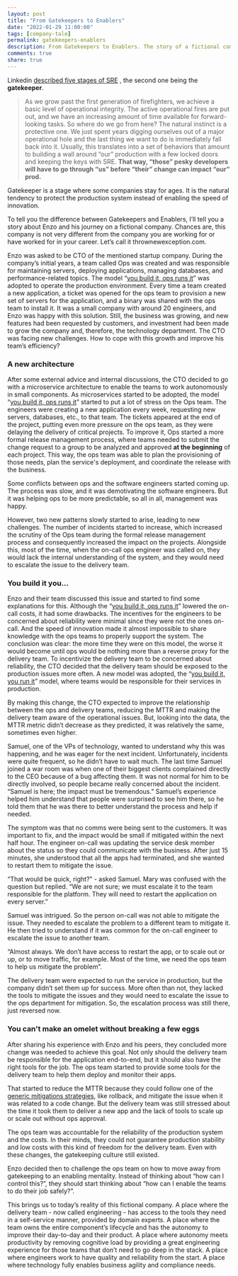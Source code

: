 ```yaml
---
layout: post
title: "From Gatekeepers to Enablers"
date: "2022-01-29 11:00:00"
tags: [company-tale]
permalink: gatekeepers-enablers
description: From Gatekeepers to Enablers. The story of a fictional company’s SRE journey towards engineering autonomy, more productivity, better compliance and, happiness!
comments: true
share: true
---
```


Linkedin [described five stages of SRE](https://www.usenix.org/system/files/login/articles/login_winter18_02_purgason.pdf) , the second one being the **gatekeeper**.

> As we grow past the first generation of firefighters, we achieve a basic level of operational integrity. The active operational fires are put out, and we have an increasing amount of time available for forward-looking tasks. So where do we go from here? The natural instinct is a protective one. We just spent years digging ourselves out of a major operational hole and the last thing we want to do is immediately fall back into it. Usually, this translates into a set of behaviors that amount to building a wall around “our” production with a few locked doors and keeping the keys with SRE. **That way, “those” pesky developers will have to go through “us” before “their” change can impact “our” prod.**

Gatekeeper is a stage where some companies stay for ages. It is the natural tendency to protect the production system instead of enabling the speed of innovation.

To tell you the difference between Gatekeepers and Enablers, I’ll tell you a story about Enzo and his journey on a fictional company. Chances are, this company is not very different from the company you are working for or have worked for in your career. Let’s call it thrownewexception.com.

Enzo was asked to be CTO of the mentioned startup company.  During the company’s initial years, a team called Ops was created and was responsible for maintaining servers, deploying applications, managing databases, and performance-related topics. The model “[you build it, ops runs it](https://www.stevesmith.tech/blog/you-build-it-ops-runs-it/)” was adopted to operate the production environment. Every time a team created a new application, a ticket was opened for the ops team to provision a new set of servers for the application, and a binary was shared with the ops team to install it. It was a small company with around 20 engineers, and Enzo was happy with this solution. Still, the business was growing, and new features had been requested by customers, and investment had been made to grow the company and, therefore, the technology department. The CTO was facing new challenges. How to cope with this growth and improve his team’s efficiency?

### A new architecture

After some external advice and internal discussions, the CTO decided to go with a microservice architecture to enable the teams to work autonomously in small components. As microservices started to be adopted, the model “[you build it, ops runs it](https://www.stevesmith.tech/blog/you-build-it-ops-runs-it/)” started to put a lot of stress on the Ops team. The engineers were creating a new application every week, requesting new servers, databases, etc., to that team. The tickets appeared at the end of the project, putting even more pressure on the ops team, as they were delaying the delivery of critical projects. To improve it, Ops started a more formal release management process, where teams needed to submit the change request to a group to be analyzed and approved **at the beginning** of each project. This way, the ops team was able to plan the provisioning of those needs, plan the service's deployment, and coordinate the release with the business.

Some conflicts between ops and the software engineers started coming up. The process was slow, and it was demotivating the software engineers. But it was helping ops to be more predictable, so all in all, management was happy. 

However, two new patterns slowly started to arise, leading to new challenges. The number of incidents started to increase, which increased the scrutiny of the Ops team during the formal release management process and consequently increased the impact on the projects. Alongside this, most of the time, when the on-call ops engineer was called on, they would lack the internal understanding of the system, and they would need to escalate the issue to the delivery team. 

### You build it you...

Enzo and their team discussed this issue and started to find some explanations for this. Although the “[you build it, ops runs it](https://www.stevesmith.tech/blog/you-build-it-ops-runs-it/)” lowered the on-call costs, it had some drawbacks. The incentives for the engineers to be concerned about reliability were minimal since they were not the ones on-call. And the speed of innovation made it almost impossible to share knowledge with the ops teams to properly support the system. The conclusion was clear: the more time they were on this model, the worse it would become until ops would be nothing more than a reverse proxy for the delivery team. To incentivize the delivery team to be concerned about reliability, the CTO decided that the delivery team should be exposed to the production issues more often. A new model was adopted, the “[you build it, you run it](https://www.stevesmith.tech/blog/you-build-it-you-run-it/)” model, where teams would be responsible for their services in production.

By making this change, the CTO expected to improve the relationship between the ops and delivery teams, reducing the MTTR and making the delivery team aware of the operational issues. But, looking into the data, the MTTR metric didn’t decrease as they predicted, it was relatively the same, sometimes even higher. 

Samuel, one of the VPs of technology, wanted to understand why this was happening, and he was eager for the next incident. Unfortunately, incidents were quite frequent, so he didn’t have to wait much. The last time Samuel joined a war room was when one of their biggest clients complained directly to the CEO because of a bug affecting them. It was not normal for him to be directly involved, so people became really concerned about the incident. “Samuel is here; the impact must be tremendous.” Samuel’s experience helped him understand that people were surprised to see him there, so he told them that he was there to better understand the process and help if needed.

The symptom was that no comms were being sent to the customers. It was important to fix, and the impact would be small if mitigated within the next half hour. The engineer on-call was updating the service desk member about the status so they could communicate with the business. After just 15 minutes, she understood that all the apps had terminated, and she wanted to restart them to mitigate the issue. 

“That would be quick, right?” - asked Samuel. Mary was confused with the question but replied. “We are not sure; we must escalate it to the team responsible for the platform. They will need to restart the application on every server.” 

Samuel was intrigued. So the person on-call was not able to mitigate the issue. They needed to escalate the problem to a different team to mitigate it. He then tried to understand if it was common for the on-call engineer to escalate the issue to another team. 
  
“Almost always. We don’t have access to restart the app, or to scale out or up, or to move traffic, for example. Most of the time, we need the ops team to help us mitigate the problem”.

The delivery team were expected to run the service in production, but the company didn’t set them up for success. More often than not, they lacked the tools to mitigate the issues and they would need to escalate the issue to the ops department for mitigation. So, the escalation process was still there, just reversed now.

### You can't make an omelet without breaking a few eggs

After sharing his experience with Enzo and his peers, they concluded more change was needed to achieve this goal. Not only should the delivery team be responsible for the application end-to-end, but it should also have the right tools for the job. The ops team started to provide some tools for the delivery team to help them deploy and monitor their apps. 

That started to reduce the MTTR because they could follow one of the [generic mitigations strategies](https://www.oreilly.com/content/generic-mitigations/), like rollback, and mitigate the issue when it was related to a code change. But the delivery team was still stressed about the time it took them to deliver a new app and the lack of tools to scale up or scale out without ops approval. 

The ops team was accountable for the reliability of the production system and the costs. In their minds, they could not guarantee production stability and low costs with this kind of freedom for the delivery team. Even with these changes, the gatekeeping culture still existed.

Enzo decided then to challenge the ops team on how to move away from gatekeeping to an enabling mentality. Instead of thinking about “how can I control this?”, they should start thinking about “how can I enable the teams to do their job safely?”.  

This brings us to today’s reality of this fictional company. A place where the delivery team - now called engineering - has access to the tools they need in a self-service manner, provided by domain experts. A place where the team owns the entire component’s lifecycle and has the autonomy to improve their day-to-day and their product. A place where autonomy meets productivity by removing cognitive load by providing a great engineering experience for those teams that don’t need to go deep in the stack. A place where engineers work to have quality and reliability from the start. A place where technology fully enables business agility and compliance needs.
